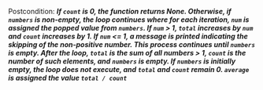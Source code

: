 Postcondition: ***If `count` is 0, the function returns None. Otherwise, if `numbers` is non-empty, the loop continues where for each iteration, `num` is assigned the popped value from `numbers`. If `num` > 1, `total` increases by `num` and `count` increases by 1. If `num` <= 1, a message is printed indicating the skipping of the non-positive number. This process continues until `numbers` is empty. After the loop, `total` is the sum of all numbers > 1, `count` is the number of such elements, and `numbers` is empty. If `numbers` is initially empty, the loop does not execute, and `total` and `count` remain 0. `average` is assigned the value `total / count`***